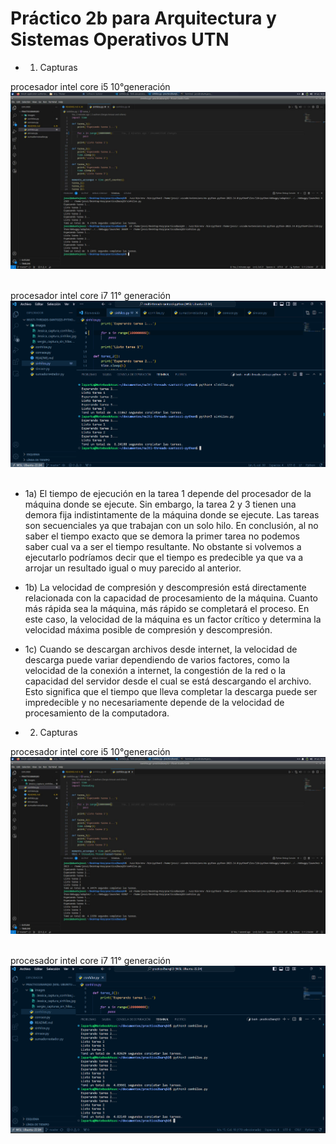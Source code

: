 # Práctico 2b para Arquitectura y Sistemas Operativos UTN

* 1. Capturas

procesador intel core i5 10°generación
<img src="./images/Jessica_captura_sinhilos.jpg">

<br>
procesador intel core i7 11° generación
<img src="./images/sergio_capturas_sin_hilos.png">

<br>

<br>

* 1a) El tiempo de ejecución en la tarea 1 depende del procesador de la máquina donde se ejecute. Sin embargo, la tarea 2 y 3 tienen una demora fija indistintamente de la máquina donde se ejecute. Las tareas son secuenciales ya que trabajan con un solo hilo. En conclusión, al no saber el tiempo exacto que se demora la primer tarea no podemos saber cual va a ser el tiempo resultante. No obstante si volvemos a ejecutarlo podríamos decir que el tiempo es predecible ya que va a arrojar un resultado igual o muy parecido al anterior.

* 1b) La velocidad de compresión y descompresión está directamente relacionada con la
capacidad de procesamiento de la máquina. Cuanto más rápida sea la máquina, más rápido
se completará el proceso. En este caso, la velocidad de la máquina es un factor crítico y
determina la velocidad máxima posible de compresión y descompresión.

* 1c) Cuando se descargan archivos desde internet, la velocidad de descarga puede variar
dependiendo de varios factores, como la velocidad de la conexión a internet, la congestión de
la red o la capacidad del servidor desde el cual se está descargando el archivo. Esto significa
que el tiempo que lleva completar la descarga puede ser impredecible y no necesariamente
depende de la velocidad de procesamiento de la computadora.

* 2. Capturas

procesador intel core i5 10°generación
<img src="./images/Jessica_captura_conhilos.jpg">

<br>
procesador intel core i7 11° generación
<img src="./images/sergio_captura_con_hilos.png">
